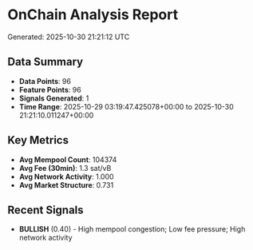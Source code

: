 # OnChain Analysis Report
Generated: 2025-10-30 21:21:12 UTC

## Data Summary
- **Data Points**: 96
- **Feature Points**: 96
- **Signals Generated**: 1
- **Time Range**: 2025-10-29 03:19:47.425078+00:00 to 2025-10-30 21:21:10.011247+00:00

## Key Metrics
- **Avg Mempool Count**: 104374
- **Avg Fee (30min)**: 1.3 sat/vB
- **Avg Network Activity**: 1.000
- **Avg Market Structure**: 0.731

## Recent Signals
- **BULLISH** (0.40) - High mempool congestion; Low fee pressure; High network activity
